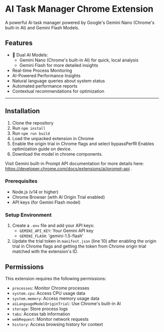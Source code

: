# AI Task Manager Chrome Extension

A powerful Ai task manager powered by Google's Gemini Nano (Chrome's built-in AI) and Gemini Flash Models.

## Features

- 🤖 Dual AI Models:
  - Gemini Nano (Chrome's built-in AI) for quick, local analysis
  - Gemini Flash for more detailed insights
- Real-time Process Monitoring
- AI-Powered Performance Insights
- Natural language queries about system status
- Automated performance reports
- Contextual recommendations for optimization
---

## Installation

1. Clone the repository
2. Run `npm install`
3. Run `npm run build`
4. Load the unpacked extension in Chrome
5. Enable the origin trial in Chrome flags and select bypassPerfR Enables optimization guide on device.
6. Download the model in chrome components. 

Visit Gemini built-in Prompt API documentation for more details here: https://developer.chrome.com/docs/extensions/ai/prompt-api .

### Prerequisites

- Node.js (v14 or higher)
- Chrome Browser (with AI Origin Trial enabled)
- API keys (for Gemini Flash model)

### Setup Environment

1. Create a `.env` file and add your API keys:
   - `GEMINI_API_KEY`: Your Gemini API key
   - `GEMINI_FLASH`: 'gemini-1.5-flash'
2. Update the trial token in `manifest.json` (line 10) after enabling the origin trial in Chrome flags and getting the token from Chrome origin trial matched with the extension's ID. 


## Permissions

This extension requires the following permissions:
- `processes`: Monitor Chrome processes
- `system.cpu`: Access CPU usage data
- `system.memory`: Access memory usage data
- `aiLanguageModelOriginTrial`: Use Chrome's built-in AI
- `storage`: Store process logs
- `tabs`: Access tab information
- `webRequest`: Monitor network requests
- `history`: Access browsing history for context

